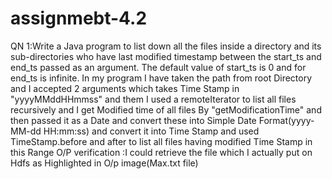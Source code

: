 # assignmebt-4.2
QN 1:Write a Java program to list down all the files inside a directory and its sub-directories who
have last modified timestamp between the start_ts and end_ts passed as an argument. The
default value of start_ts is 0 and for end_ts is infinite.
In my program I have taken the path from root Directory and I accepted 2 arguments which takes Time Stamp in "yyyyMMddHHmmss" and them I used a remoteIterator to list all files recursively and I get Modified time of all files By "getModificationTime" and then passed it as a Date and convert these into Simple Date Format(yyyy-MM-dd HH:mm:ss) and convert it into Time Stamp and used TimeStamp.before and after to 
list all files having modified Time Stamp in this Range
O/P verification :I could retrieve the file which I actually put on Hdfs as Highlighted in O/p image(Max.txt file)
